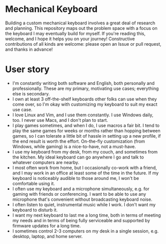 # Mechanical Keyboard

Building a custom mechanical keyboard involves a great deal of research and planning. This repository maps out the problem space with a focus on the keyboard I may eventually build for myself. If you're reading this, welcome, and I hope it helps you on your journey! Constructive contributions of all kinds are welcome: please open an Issue or pull request, and thanks in advance!

# User story

* I'm constantly writing both software and English, both personally and professionally. These are my primary, motivating use cases; everything else is secondary.
* I own at least 3 off-the-shelf keyboards other folks can use when they come over, so I'm okay with customizing my keyboard to suit my exact use case.
* I love Linux and Vim, and I use them constantly. I use Windows daily, too. I never use Macs, and I don't plan to start.
* I play games sometimes, and when I do, I use macros a fair bit. I tend to play the same games for weeks or months rather than hopping between games, so I can tolerate a little bit of hassle in setting up a new profile, if the end result is worth the effort. On-the-fly customization (from Windows, while gaming) is a nice-to-have, not a must-have.
* I use my keyboard from my desk, from my couch, and sometimes from the kitchen. My ideal keyboard can go anywhere I go and talk to whatever computers are nearby.
* I most often work from home, but I occasionally co-work with a friend, and I may work in an office at least some of the time in the future. If my keyboard is noticeably audible to those around me, I won't be comfortable using it.
* I often use my keyboard and a microphone simultaneously, e.g. for gaming with friends or conferencing. I want to be able to use any microphone that's convenient without broadcasting keyboard noise.
* I often listen to quiet, instrumental music while I work. I don't want my keyboard to disturb it.
* I want my next keyboard to last me a long time, both in terms of meeting my needs and in terms of being fully serviceable and supported by firmware updates for a long time.
* I sometimes control 2-3 computers on my desk in a single session, e.g. desktop, laptop, and home server.
